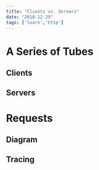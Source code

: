 ```yaml
---
title: "Clients vs. Servers"
date: "2018-12-29"
tags: ['learn','http']
---
```



# A Series of Tubes

## Clients

## Servers


# Requests

## Diagram

## Tracing

